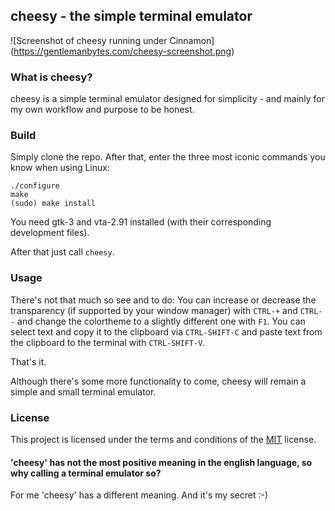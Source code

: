 ## cheesy - the simple terminal emulator

![Screenshot of cheesy running under Cinnamon]
(https://gentlemanbytes.com/cheesy-screenshot.png)

### What is cheesy?
cheesy is a simple terminal emulator designed for simplicity - and mainly for my own
workflow and purpose to be honest.

### Build
Simply clone the repo. After that, enter the three most iconic commands you know when
using Linux:

    ./configure
    make
    (sudo) make install

You need gtk-3 and vta-2.91 installed (with their corresponding development files).

After that just call `cheesy`.

### Usage
There's not that much so see and to do: You can increase or decrease the transparency
(if supported by your window manager) with `CTRL-+` and `CTRL--` and change the colortheme
to a slightly different one with `F1`. You can select text and copy it to the clipboard via
`CTRL-SHIFT-C` and paste text from the clipboard to the terminal with `CTRL-SHIFT-V`.

That's it.

Although there's some more functionality to come, cheesy will remain a simple and small
terminal emulator.

### License
This project is licensed under the terms and conditions of the [MIT](https://opensource.org/licenses/MIT) license.

#### 'cheesy' has not the most positive meaning in the english language, so why calling a terminal emulator so?
For me 'cheesy' has a different meaning. And it's my secret :-)


